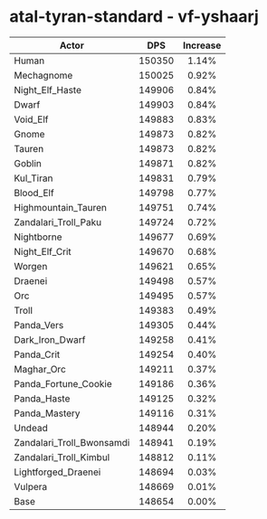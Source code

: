 # atal-tyran-standard - vf-yshaarj
| Actor | DPS | Increase |
|---|:---:|:---:|
|Human|150350|1.14%|
|Mechagnome|150025|0.92%|
|Night_Elf_Haste|149906|0.84%|
|Dwarf|149903|0.84%|
|Void_Elf|149883|0.83%|
|Gnome|149873|0.82%|
|Tauren|149873|0.82%|
|Goblin|149871|0.82%|
|Kul_Tiran|149831|0.79%|
|Blood_Elf|149798|0.77%|
|Highmountain_Tauren|149751|0.74%|
|Zandalari_Troll_Paku|149724|0.72%|
|Nightborne|149677|0.69%|
|Night_Elf_Crit|149670|0.68%|
|Worgen|149621|0.65%|
|Draenei|149498|0.57%|
|Orc|149495|0.57%|
|Troll|149383|0.49%|
|Panda_Vers|149305|0.44%|
|Dark_Iron_Dwarf|149258|0.41%|
|Panda_Crit|149254|0.40%|
|Maghar_Orc|149211|0.37%|
|Panda_Fortune_Cookie|149186|0.36%|
|Panda_Haste|149125|0.32%|
|Panda_Mastery|149116|0.31%|
|Undead|148944|0.20%|
|Zandalari_Troll_Bwonsamdi|148941|0.19%|
|Zandalari_Troll_Kimbul|148812|0.11%|
|Lightforged_Draenei|148694|0.03%|
|Vulpera|148669|0.01%|
|Base|148654|0.00%|
